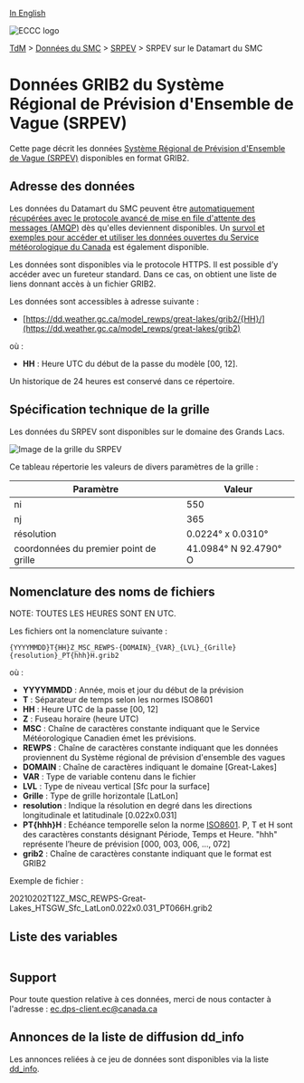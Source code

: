 [In English](readme_rewps-datamart_en.md)

![ECCC logo](../../img_eccc-logo.png)

[TdM](../../readme_fr.md) > [Données du SMC](../readme_fr.md) > [SRPEV](readme_rewps_fr.md) > SRPEV sur le Datamart du SMC

# Données GRIB2 du Système Régional de Prévision d'Ensemble de Vague (SRPEV)

Cette page décrit les données [Système Régional de Prévision d'Ensemble de Vague (SRPEV)](readme_rewps_fr.md) disponibles en format GRIB2.

## Adresse des données

Les données du Datamart du SMC peuvent être [automatiquement récupérées avec le protocole avancé de mise en file d'attente des messages (AMQP)](../../msc-datamart/amqp_fr.md) dès qu'elles deviennent disponibles. Un [survol et exemples pour accéder et utiliser les données ouvertes du Service météorologique du Canada](../../usage/readme_fr.md) est également disponible.

Les données sont disponibles via le protocole HTTPS. Il est possible d’y accéder avec un fureteur standard. Dans ce cas, on obtient une liste de liens donnant accès à un fichier GRIB2.

Les données sont accessibles à adresse suivante :

* [https://dd.weather.gc.ca/model_rewps/great-lakes/grib2/{HH}/](https://dd.weather.gc.ca/model_rewps/great-lakes/grib2)

où :

* __HH__ : Heure UTC du début de la passe du modèle [00, 12].

Un historique de 24 heures est conservé dans ce répertoire.

## Spécification technique de la grille

Les données du SRPEV sont disponibles sur le domaine des Grands Lacs.

![Image de la grille du SRPEV](https://collaboration.cmc.ec.gc.ca/cmc/cmos/public_doc/msc-data/nwp_rewps/grille_rewps_grl.png)

Ce tableau répertorie les valeurs de divers paramètres de la grille :

| Paramètre | Valeur |
| ------ | ------ |
| ni | 550 |
| nj | 365 |
| résolution | 0.0224° x 0.0310° |
| coordonnées du premier point de grille | 41.0984° N  92.4790° O |

## Nomenclature des noms de fichiers

NOTE: TOUTES LES HEURES SONT EN UTC.

Les fichiers ont la nomenclature suivante :

`{YYYYMMDD}T{HH}Z_MSC_REWPS-{DOMAIN}_{VAR}_{LVL}_{Grille}{resolution}_PT{hhh}H.grib2`

où :

* __YYYYMMDD__ : Année, mois et jour du début de la prévision
* __T__ : Séparateur de temps selon les normes ISO8601
* __HH__ : Heure UTC de la passe [00, 12]
* __Z__ : Fuseau horaire (heure UTC)
* __MSC__ : Chaîne de caractères constante indiquant que le Service Météorologique Canadien émet les prévisions.
* __REWPS__ : Chaîne de caractères constante indiquant que les données proviennent du Système régional de prévision d'ensemble des vagues
* __DOMAIN__ : Chaîne de caractères indiquant le domaine [Great-Lakes]
* __VAR__ : Type de variable contenu dans le fichier
* __LVL__ : Type de niveau vertical [Sfc pour la surface]
* __Grille__ : Type de grille horizontale [LatLon]
* __resolution__ : Indique la résolution en degré dans les directions longitudinale et latitudinale [0.022x0.031]
* __PT{hhh}H__ : Echéance temporelle selon la norme [ISO8601](https://en.wikipedia.org/wiki/ISO_8601). P, T et H sont des caractères constants désignant Période, Temps et Heure. "hhh" représente l’heure de prévision [000, 003, 006, ..., 072]
* __grib2__ : Chaîne de caractères constante indiquant que le format est GRIB2

Exemple de fichier :

20210202T12Z_MSC_REWPS-Great-Lakes_HTSGW_Sfc_LatLon0.022x0.031_PT066H.grib2

## Liste des variables

<table id="csv-table" class="display"></table>

<link href="https://cdn.jsdelivr.net/npm/simple-datatables@latest/dist/style.css" rel="stylesheet" type="text/css">
<script src="https://cdn.jsdelivr.net/npm/simple-datatables@latest"></script>
<script src="../../../js/variables_datatable.js" type="text/javascript"></script>
<script>
  loadTable("csv-table", "../../../assets/csv/REWPS_fr.csv", "FR");
</script>

## Support

Pour toute question relative à ces données, merci de nous contacter à l'adresse : [ec.dps-client.ec@canada.ca](mailto:ec.dps-client.ec@canada.ca)

## Annonces de la liste de diffusion dd_info

Les annonces reliées à ce jeu de données sont disponibles via la liste [dd_info](https://lists.ec.gc.ca/cgi-bin/mailman/listinfo/dd_info).


